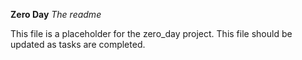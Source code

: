 **Zero Day**
*The readme*

This file is a placeholder for the zero_day project. This file should be updated as tasks are completed.

